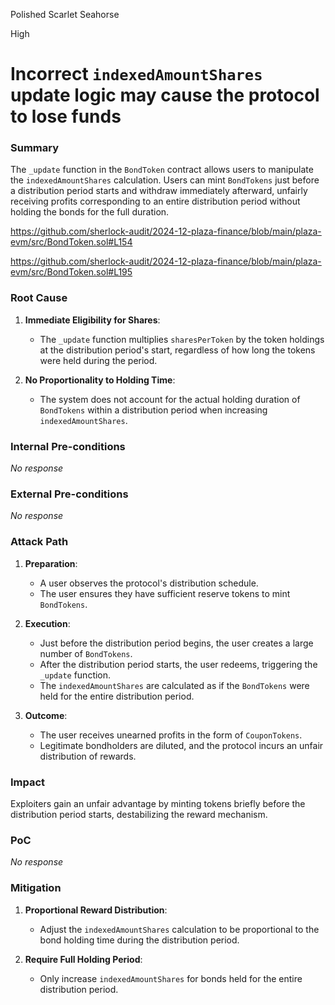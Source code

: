 Polished Scarlet Seahorse

High

# Incorrect `indexedAmountShares` update logic may cause the protocol to lose funds

### Summary

The `_update` function in the `BondToken` contract allows users to manipulate the `indexedAmountShares` calculation. Users can mint `BondTokens` just before a distribution period starts and withdraw immediately afterward, unfairly receiving profits corresponding to an entire distribution period without holding the bonds for the full duration.

https://github.com/sherlock-audit/2024-12-plaza-finance/blob/main/plaza-evm/src/BondToken.sol#L154

https://github.com/sherlock-audit/2024-12-plaza-finance/blob/main/plaza-evm/src/BondToken.sol#L195

### Root Cause

1. **Immediate Eligibility for Shares**:

   - The `_update` function multiplies `sharesPerToken` by the token holdings at the distribution period's start, regardless of how long the tokens were held during the period.

2. **No Proportionality to Holding Time**:

   - The system does not account for the actual holding duration of `BondTokens` within a distribution period when increasing `indexedAmountShares`.

### Internal Pre-conditions

_No response_

### External Pre-conditions

_No response_

### Attack Path

1. **Preparation**:

   - A user observes the protocol's distribution schedule.
   - The user ensures they have sufficient reserve tokens to mint `BondTokens`.

2. **Execution**:

   - Just before the distribution period begins, the user creates a large number of `BondTokens`.
   - After the distribution period starts, the user redeems, triggering the `_update` function.
   - The `indexedAmountShares` are calculated as if the `BondTokens` were held for the entire distribution period.

3. **Outcome**:
   - The user receives unearned profits in the form of `CouponTokens`.
   - Legitimate bondholders are diluted, and the protocol incurs an unfair distribution of rewards.

### Impact

Exploiters gain an unfair advantage by minting tokens briefly before the distribution period starts, destabilizing the reward mechanism.

### PoC

_No response_

### Mitigation

1. **Proportional Reward Distribution**:

   - Adjust the `indexedAmountShares` calculation to be proportional to the bond holding time during the distribution period.

2. **Require Full Holding Period**:

   - Only increase `indexedAmountShares` for bonds held for the entire distribution period.